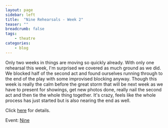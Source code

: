```yaml
---
layout: page
sidebar: left
title:  "Nine Rehearsals - Week 2"
teaser: ""
breadcrumb: false
tags:
    - theatre
categories:
    - blog
---
```


Only two weeks in things are moving so quickly already. With only one
rehearsal this week, I'm surprised we covered as much ground as we did.
We blocked half of the second act and found ourselves running through to
the end of the play with some improvised blocking anyway. Though this
week is really the calm before the great storm that will be next week as
we have to present for showings, get new photos done, really nail the
second act and then tie the whole thing together. It's crazy, feels like
the whole process has just started but is also nearing the end as well. 

Click
[here](http://nine.kevanatkins.com "http://nine.kevanatkins.com") for
details.

Event:
[Nine](http://www.kevanatkins.com/events/1 "http://www.kevanatkins.com/events/1")
